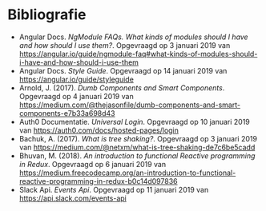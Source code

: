 # Bibliografie
* Angular Docs. *NgModule FAQs. What kinds of modules should I have and how should I use them?*. Opgevraagd op 3 januari 2019 van https://angular.io/guide/ngmodule-faq#what-kinds-of-modules-should-i-have-and-how-should-i-use-them
* Angular Docs. *Style Guide*. Opgevraagd op 14 januari 2019 van https://angular.io/guide/styleguide
* Arnold, J. (2017). *Dumb Components and Smart Components*. Opgevraagd op 4 januari 2019 van https://medium.com/@thejasonfile/dumb-components-and-smart-components-e7b33a698d43
* Auth0 Documentatie. *Universal Login*. Opgevraagd op 10 januari 2019 van https://auth0.com/docs/hosted-pages/login
* Bachuk, A. (2017). *What is tree shaking?*. Opgevraagd op 3 januari 2019 van https://medium.com/@netxm/what-is-tree-shaking-de7c6be5cadd
* Bhuvan, M. (2018). *An introduction to functional Reactive programming in Redux*. Opgevraagd op 6 januari 2019 van https://medium.freecodecamp.org/an-introduction-to-functional-reactive-programming-in-redux-b0c14d097836
* Slack Api. *Events Api*. Opgevraagd op 11 januari 2019 van https://api.slack.com/events-api